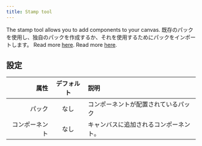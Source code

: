 ```yaml
---
title: Stamp tool
---
```


The stamp tool allows you to add components to your canvas.
既存のパックを使用し、独自のパックを作成するか、それを使用するためにパックをインポートします。 Read more [here](../../pack). Read more [here](../../pack).

## 設定

|      属性 | デフォルト | 説明                  |
| ------: | :---: | :------------------ |
|     パック |   なし  | コンポーネントが配置されているパック  |
| コンポーネント |   なし  | キャンバスに追加されるコンポーネント。 |
